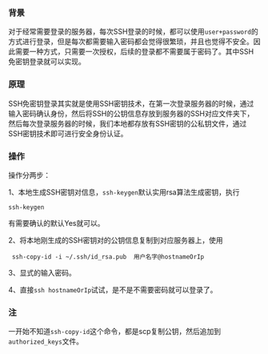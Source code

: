 ### 背景
 
 对于经常需要登录的服务器，每次SSH登录的时候，都可以使用`user+password`的方式进行登录，但是每次都需要输入密码都会觉得很繁琐，并且也觉得不安全。因此需要一种方式，只需要一次授权，后续的登录都不需要属于密码了。其中SSH免密钥登录就可以实现。

### 原理
 
 SSH免密钥登录其实就是使用SSH密钥技术，在第一次登录服务器的时候，通过输入密码确认身份，然后将SSH的公钥信息存放到服务器的SSH对应文件夹下，然后每次登录服务器的时候，我们本地都存放有SSH密钥的公私钥文件，通过SSH密钥技术即可进行安全身份认证。

### 操作

操作分两步：
 
1、本地生成SSH密钥对信息，`ssh-keygen`默认实用rsa算法生成密钥，执行
    
    ssh-keygen

有需要确认的默认Yes就可以。
 
2、将本地刚生成的SSH密钥对的公钥信息复制到对应服务器上，使用
    
     ssh-copy-id -i ~/.ssh/id_rsa.pub  用户名字@hostnameOrIp
 
3、显式的输入密码。
 
4、直接`ssh hostnameOrIp`试试，是不是不需要密码就可以登录了。

### 注
 
一开始不知道`ssh-copy-id`这个命令，都是scp复制公钥，然后追加到`authorized_keys`文件。
 
